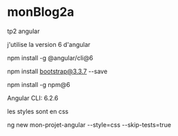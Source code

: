 # monBlog2a
tp2 angular 

j'utilise la version 6 d'angular

npm install -g @angular/cli@6

npm install bootstrap@3.3.7 --save

npm install -g npm@6 

Angular CLI: 6.2.6

les styles sont en css

ng new mon-projet-angular --style=css --skip-tests=true
